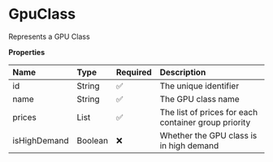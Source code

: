 # GpuClass

Represents a GPU Class

**Properties**

| Name         | Type                | Required | Description                                          |
| :----------- | :------------------ | :------- | :--------------------------------------------------- |
| id           | String              | ✅       | The unique identifier                                |
| name         | String              | ✅       | The GPU class name                                   |
| prices       | List<GpuClassPrice> | ✅       | The list of prices for each container group priority |
| isHighDemand | Boolean             | ❌       | Whether the GPU class is in high demand              |
